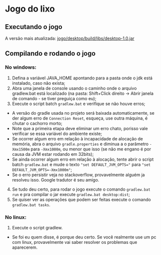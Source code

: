# Jogo do lixo
## Executando o jogo
A versão mais atualizada: [jogo/desktop/build/libs/desktop-1.0.jar](https://github.com/BarelyAliveMau5/JogoDoLixo/blob/master/jogo/desktop/build/libs/desktop-1.0.jar)

## Compilando e rodando o jogo
### No windows:
1. Defina a variável JAVA_HOME apontando para a pasta onde o jdk está instalado, caso não exista;
2. Abra uma janela de console usando o caminho onde o arquivo gradlew.bat está localizado (na pasta: Shift+Click direito -> Abrir janela de comando - se tiver preguiça como eu);
3. Execute o script batch `gradlew.bat` e verifique se não houve erros;
  * A versão do gradle usada no projeto será baixada automaticamente, se der algum erro de `Connection Reset`, esqueça, use outra máquina, é chutar o cachorro morto;
  * Note que a primeira etapa deve eliminar um erro chato, porisso vale verificar se essa variável do ambiente existe;
  * Se ocorrer algum erro em relação à incapacidade de alocação de memória, abra o arquivo `gradle.properties` e diminua a o parâmetro `-Xmx1500m` para `-Xmx1000m`, ou menor que isso (se não me engano é por causa da JVM estar rodando em 32bits);
  * Se ainda ocorrer algum erro em relação à alocação, tente abrir o script batch `gradlew.bat` e mude o texto `"set DEFAULT_JVM_OPTS="` para `"set DEFAULT_JVM_OPTS=-Xmx1000m"`;
  * Se o erro persistir veja no stackoverflow, provavelmente alguém ja resolveu isso. Google tradutor é seu amigo.
4. Se tudo deu certo, para rodar o jogo execute o comando `gradlew.bat run` e pra compilar o jar execute `gradlew.bat desktop:dist`;
5. Se quiser ver as operações que podem ser feitas execute o comando `gradlew.bat tasks`.

### No linux:
1. Execute o script gradlew.
  * Se foi eu quem disse, é porque deu certo. Se você realmente use um pc com linux, provavelmente vai saber resolver os problemas que aparecerem.
